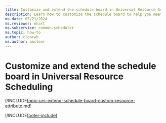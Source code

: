 ```yaml
---
title: Customize and extend the schedule board in Universal Resource Scheduling
description: Learn how to customize the schedule board to help you meet business needs. Walk through an example to understand why and how to employ these customizations.
ms.date: 05/21/2024
ms.reviewer: mhart
ms.subservice: common-scheduler
ms.topic: how-to
author: clearab
ms.author: anclear
---
```


# Customize and extend the schedule board in Universal Resource Scheduling

[!INCLUDE[topic-urs-extend-schedule-board-custom-resource-attribute.md](../shared/urs/extend-schedule-board-custom-resource-attribute.md)]

[!INCLUDE[footer-include](../includes/footer-banner.md)]
